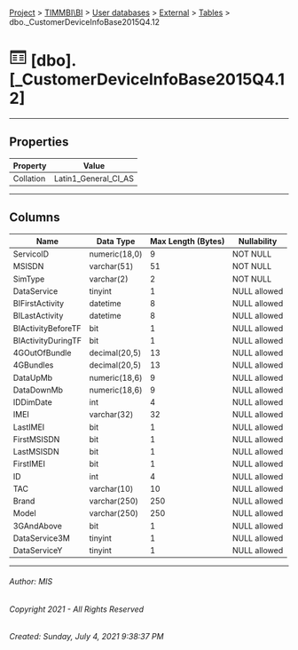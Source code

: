 #### 

[Project](../../../../index.md) > [TIMMBI\\BI](../../../index.md) > [User databases](../../index.md) > [External](../index.md) > [Tables](Tables.md) > dbo._CustomerDeviceInfoBase2015Q4.12

# ![Tables](../../../../Images/Table32.png) [dbo].[_CustomerDeviceInfoBase2015Q4.12]

---

## <a name="#properties"></a>Properties

| Property | Value |
|---|---|
| Collation | Latin1_General_CI_AS |


---

## <a name="#columns"></a>Columns

| Name | Data Type | Max Length (Bytes) | Nullability |
|---|---|---|---|
| ServicoID | numeric(18,0) | 9 | NOT NULL |
| MSISDN | varchar(51) | 51 | NOT NULL |
| SimType | varchar(2) | 2 | NOT NULL |
| DataService | tinyint | 1 | NULL allowed |
| BIFirstActivity | datetime | 8 | NULL allowed |
| BILastActivity | datetime | 8 | NULL allowed |
| BIActivityBeforeTF | bit | 1 | NULL allowed |
| BIActivityDuringTF | bit | 1 | NULL allowed |
| 4GOutOfBundle | decimal(20,5) | 13 | NULL allowed |
| 4GBundles | decimal(20,5) | 13 | NULL allowed |
| DataUpMb | numeric(18,6) | 9 | NULL allowed |
| DataDownMb | numeric(18,6) | 9 | NULL allowed |
| IDDimDate | int | 4 | NULL allowed |
| IMEI | varchar(32) | 32 | NULL allowed |
| LastIMEI | bit | 1 | NULL allowed |
| FirstMSISDN | bit | 1 | NULL allowed |
| LastMSISDN | bit | 1 | NULL allowed |
| FirstIMEI | bit | 1 | NULL allowed |
| ID | int | 4 | NULL allowed |
| TAC | varchar(10) | 10 | NULL allowed |
| Brand | varchar(250) | 250 | NULL allowed |
| Model | varchar(250) | 250 | NULL allowed |
| 3GAndAbove | bit | 1 | NULL allowed |
| DataService3M | tinyint | 1 | NULL allowed |
| DataServiceY | tinyint | 1 | NULL allowed |


---

###### Author:  MIS

###### Copyright 2021 - All Rights Reserved

###### Created: Sunday, July 4, 2021 9:38:37 PM

